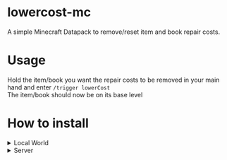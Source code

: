 # lowercost-mc

A simple Minecraft Datapack to remove/reset item and book repair costs.

# Usage
Hold the item/book you want the repair costs to be removed in your main hand and enter `/trigger lowerCost` \
The item/book should now be on its base level

# How to install
<details>
<summary>Local World</summary>

1. Go to [Releases](./releases) and download the latest version
2. Head to your `.minecraft` folder
3. Go to `saves/<world>/datapacks/`
4. Paste the downloaded zip-file
5. Enjoy
</details>

<details>
<summary>Server</summary>

1. Go to [Releases](./releases) and download the latest version
2. Head to your server folder
3. Go to `<world>/datapacks/`
4. Paste the downloaded zip-file
5. Enjoy
</details>
